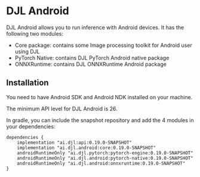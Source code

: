 # DJL Android

DJL Android allows you to run inference with Android devices.
It has the following two modules:

- Core package: contains some Image processing toolkit for Android user using DJL
- PyTorch Native: contains DJL PyTorch Android native package
- ONNXRuntime: contains DJL ONNXRuntime Android package

## Installation
You need to have Android SDK and Android NDK installed on your machine.

The minimum API level for DJL Android is 26.

In gradle, you can include the snapshot repository and add the 4 modules in your dependencies:

```
dependencies {
    implementation "ai.djl:api:0.19.0-SNAPSHOT"
    implementation "ai.djl.android:core:0.19.0-SNAPSHOT"
    androidRuntimeOnly "ai.djl.pytorch:pytorch-engine:0.19.0-SNAPSHOT"
    androidRuntimeOnly "ai.djl.android:pytorch-native:0.19.0-SNAPSHOT"
    androidRuntimeOnly "ai.djl.android:onnxruntime:0.19.0-SNAPSHOT"
}
```
